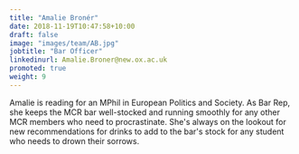 ```yaml
---
title: "Amalie Bronér"
date: 2018-11-19T10:47:58+10:00
draft: false
image: "images/team/AB.jpg"
jobtitle: "Bar Officer"
linkedinurl: Amalie.Broner@new.ox.ac.uk
promoted: true
weight: 9
---
```


Amalie is reading for an MPhil in European Politics and Society. As Bar Rep, she keeps the MCR bar well-stocked and running smoothly for any other MCR members who need to procrastinate. She's always on the lookout for new recommendations for drinks to add to the bar's stock for any student who needs to drown their sorrows.

